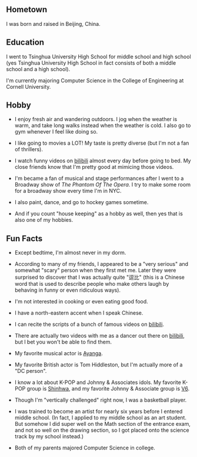 ## Hometown
I was born and raised in Beijing, China.
## Education
I went to Tsinghua University High School for middle school and high school (yes Tsinghua University High School in fact consists of both a middle school and a high school).

I'm currently majoring Computer Science in the College of Engineering at Cornell University.

## Hobby
+ I enjoy fresh air and wandering outdoors. I jog when the weather is warm, and take long walks instead when the weather is cold. I also go to gym whenever I feel like doing so.

+ I like going to movies a LOT! My taste is pretty diverse (but I'm not a fan of thrillers).

+ I watch funny videos on [bilibili](https://www.bilibili.com/) almost every day before going to bed. My close friends know that I'm pretty good at mimicing those videos.

+ I'm became a fan of musical and stage performances after I went to a Broadway show of _The Phantom Of The Opera_. I try to make some room for a broadway show every time I'm in NYC.

+ I also paint, dance, and go to hockey games sometime. 

+ And if you count "house keeping" as a hobby as well, then yes that is also one of my hobbies.

## Fun Facts
+ Except bedtime, I'm almost never in my dorm.
+ According to many of my friends, I appeared to be a "very serious" and somewhat "scary" person when they first met me. Later they were surprised to discover that I was actually quite "逗比" (this is a Chinese word that is used to describe people who make others laugh by behaving in funny or even ridiculous ways).

+ I'm not interested in cooking or even eating good food.

+ I have a north-eastern accent when I speak Chinese.

+ I can recite the scripts of a bunch of famous videos on [bilibili](https://www.bilibili.com/).

+ There are actually two videos with me as a dancer out there on [bilibili](https://www.bilibili.com/), but I bet you won't be able to find them.

+ My favorite musical actor is [Ayanga](https://en.wikipedia.org/wiki/Ayanga).

+ My favorite British actor is Tom Hiddleston, but I'm actually more of a "DC person".

+ I know a lot about K-POP and Johnny & Associates idols. My favorite K-POP group is [Shinhwa](https://en.wikipedia.org/wiki/Shinhwa), and my favorite Johnny & Associate group is [V6](https://en.wikipedia.org/wiki/V6_(band)).

+ Though I'm "vertically challenged" right now, I was a basketball player.

+ I was trained to become an artist for nearly six years before I entered middle school. (In fact, I applied to my middle school as an art student. But somehow I did super well on the Math section of the entrance exam, and not so well on the drawing section, so I got placed onto the science track by my school instead.)

+ Both of my parents majored Computer Science in college.